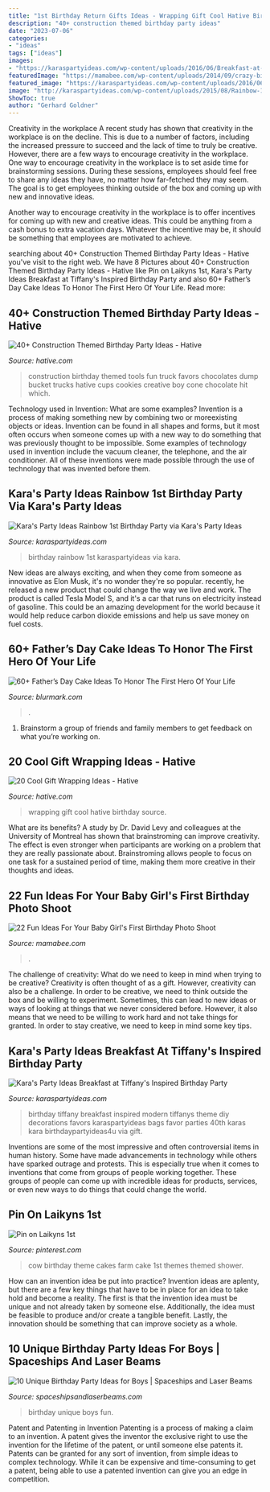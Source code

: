 ```yaml
---
title: "1st Birthday Return Gifts Ideas - Wrapping Gift Cool Hative Birthday Source"
description: "40+ construction themed birthday party ideas"
date: "2023-07-06"
categories:
- "ideas"
tags: ["ideas"]
images:
- "https://karaspartyideas.com/wp-content/uploads/2016/06/Breakfast-at-Tiffanys-Inspired-Birthday-Party-via-Karas-Party-Ideas-KarasPartyIdeas.com60.jpeg"
featuredImage: "https://mamabee.com/wp-content/uploads/2014/09/crazy-birthday-suit.jpg"
featured_image: "https://karaspartyideas.com/wp-content/uploads/2016/06/Breakfast-at-Tiffanys-Inspired-Birthday-Party-via-Karas-Party-Ideas-KarasPartyIdeas.com60.jpeg"
image: "http://karaspartyideas.com/wp-content/uploads/2015/08/Rainbow-1st-Birthday-Party-via-Karas-Party-Ideas-KarasPartyIdeas.com181.jpg"
ShowToc: true
author: "Gerhard Goldner"
---
```



Creativity in the workplace
A recent study has shown that creativity in the workplace is on the decline. This is due to a number of factors, including the increased pressure to succeed and the lack of time to truly be creative. However, there are a few ways to encourage creativity in the workplace.
One way to encourage creativity in the workplace is to set aside time for brainstorming sessions. During these sessions, employees should feel free to share any ideas they have, no matter how far-fetched they may seem. The goal is to get employees thinking outside of the box and coming up with new and innovative ideas.

Another way to encourage creativity in the workplace is to offer incentives for coming up with new and creative ideas. This could be anything from a cash bonus to extra vacation days. Whatever the incentive may be, it should be something that employees are motivated to achieve.

	

		
searching about 40+ Construction Themed Birthday Party Ideas - Hative you've visit to the right web. We have 8 Pictures about 40+ Construction Themed Birthday Party Ideas - Hative like Pin on Laikyns 1st, Kara&#039;s Party Ideas Breakfast at Tiffany&#039;s Inspired Birthday Party and also 60+ Father’s Day Cake Ideas To Honor The First Hero Of Your Life. Read more:
		
    
## 40+ Construction Themed Birthday Party Ideas - Hative

<img loading=lazy src="https://hative.com/wp-content/uploads/2015/06/construction-birthday-party/37-construction-themed-birthday-party.jpg" onerror="this.onerror=null;this.src='https://tse3.mm.bing.net/th?id=OIP.UgfeAcTSFX2iv97Xi2fV_QHaKX&amp;pid=15.1';" alt="40+ Construction Themed Birthday Party Ideas - Hative">

_Source: hative.com_

>construction birthday themed tools fun truck favors chocolates dump bucket trucks hative cups cookies creative boy cone chocolate hit which. 

	

Technology used in Invention: What are some examples?
Invention is a process of making something new by combining two or moreexisting objects or ideas. Invention can be found in all shapes and forms, but it most often occurs when someone comes up with a new way to do something that was previously thought to be impossible. 
Some examples of technology used in invention include the vacuum cleaner, the telephone, and the air conditioner. All of these inventions were made possible through the use of technology that was invented before them.

    
## Kara&#039;s Party Ideas Rainbow 1st Birthday Party Via Kara&#039;s Party Ideas

<img loading=lazy src="http://karaspartyideas.com/wp-content/uploads/2015/08/Rainbow-1st-Birthday-Party-via-Karas-Party-Ideas-KarasPartyIdeas.com181.jpg" onerror="this.onerror=null;this.src='https://tse3.mm.bing.net/th?id=OIP.JnDb7cLeYlNWFyX1MHviMQHaLL&amp;pid=15.1';" alt="Kara&#039;s Party Ideas Rainbow 1st Birthday Party via Kara&#039;s Party Ideas">

_Source: karaspartyideas.com_

>birthday rainbow 1st karaspartyideas via kara. 

	

New ideas are always exciting, and when they come from someone as innovative as Elon Musk, it's no wonder they're so popular. recently, he released a new product that could change the way we live and work. The product is called Tesla Model S, and it's a car that runs on electricity instead of gasoline. This could be an amazing development for the world because it would help reduce carbon dioxide emissions and help us save money on fuel costs.

    
## 60+ Father’s Day Cake Ideas To Honor The First Hero Of Your Life

<img loading=lazy src="https://www.blurmark.com/wp-content/uploads/2017/05/No.-1-Father-Cake.jpg" onerror="this.onerror=null;this.src='https://tse1.mm.bing.net/th?id=OIP.GA59zDYm_6GJPTYP95osGwHaHa&amp;pid=15.1';" alt="60+ Father’s Day Cake Ideas To Honor The First Hero Of Your Life">

_Source: blurmark.com_

>. 

	

1. Brainstorm a group of friends and family members to get feedback on what you’re working on.

    
## 20 Cool Gift Wrapping Ideas - Hative

<img loading=lazy src="https://hative.com/wp-content/uploads/2014/10/gift-wrapping-ideas/3-cool-gift-wrapping-ideas.jpg" onerror="this.onerror=null;this.src='https://tse2.mm.bing.net/th?id=OIP.IumchR58nq-vAcfGyDOSDAHaJ4&amp;pid=15.1';" alt="20 Cool Gift Wrapping Ideas - Hative">

_Source: hative.com_

>wrapping gift cool hative birthday source. 

	

What are its benefits?
A study by Dr. David Levy and colleagues at the University of Montreal has shown that brainstroming can improve creativity. The effect is even stronger when participants are working on a problem that they are really passionate about. Brainstroming allows people to focus on one task for a sustained period of time, making them more creative in their thoughts and ideas.

    
## 22 Fun Ideas For Your Baby Girl&#039;s First Birthday Photo Shoot

<img loading=lazy src="https://mamabee.com/wp-content/uploads/2014/09/crazy-birthday-suit.jpg" onerror="this.onerror=null;this.src='https://tse3.mm.bing.net/th?id=OIP.72btVGeoJ81bfSyGu6R_hwHaLG&amp;pid=15.1';" alt="22 Fun Ideas For Your Baby Girl&#039;s First Birthday Photo Shoot">

_Source: mamabee.com_

>. 

	

The challenge of creativity: What do we need to keep in mind when trying to be creative?
Creativity is often thought of as a gift. However, creativity can also be a challenge. In order to be creative, we need to think outside the box and be willing to experiment. Sometimes, this can lead to new ideas or ways of looking at things that we never considered before. However, it also means that we need to be willing to work hard and not take things for granted. In order to stay creative, we need to keep in mind some key tips.

    
## Kara&#039;s Party Ideas Breakfast At Tiffany&#039;s Inspired Birthday Party

<img loading=lazy src="https://karaspartyideas.com/wp-content/uploads/2016/06/Breakfast-at-Tiffanys-Inspired-Birthday-Party-via-Karas-Party-Ideas-KarasPartyIdeas.com60.jpeg" onerror="this.onerror=null;this.src='https://tse4.mm.bing.net/th?id=OIP.KjCYLMpxjai7DMwXkSvtewHaLG&amp;pid=15.1';" alt="Kara&#039;s Party Ideas Breakfast at Tiffany&#039;s Inspired Birthday Party">

_Source: karaspartyideas.com_

>birthday tiffany breakfast inspired modern tiffanys theme diy decorations favors karaspartyideas bags favor parties 40th karas kara birthdaypartyideas4u via gift. 

	

Inventions are some of the most impressive and often controversial items in human history. Some have made advancements in technology while others have sparked outrage and protests. This is especially true when it comes to inventions that come from groups of people working together. These groups of people can come up with incredible ideas for products, services, or even new ways to do things that could change the world.

    
## Pin On Laikyns 1st

<img loading=lazy src="https://i.pinimg.com/736x/0d/5e/ac/0d5eac61d7e154db2ff0c1d92537dba9--theme-cakes-cow.jpg" onerror="this.onerror=null;this.src='https://tse1.mm.bing.net/th?id=OIP.fZeHn-L6i0mKKBBsx7kiCAHaJ3&amp;pid=15.1';" alt="Pin on Laikyns 1st">

_Source: pinterest.com_

>cow birthday theme cakes farm cake 1st themes themed shower. 

	

How can an invention idea be put into practice?
Invention ideas are aplenty, but there are a few key things that have to be in place for an idea to take hold and become a reality. The first is that the invention idea must be unique and not already taken by someone else. Additionally, the idea must be feasible to produce and/or create a tangible benefit. Lastly, the innovation should be something that can improve society as a whole.

    
## 10 Unique Birthday Party Ideas For Boys | Spaceships And Laser Beams

<img loading=lazy src="http://spaceshipsandlaserbeams.com/wp-content/uploads/2015/09/unique-birthday-party-ideas-for-boys-fun.jpg.jpg" onerror="this.onerror=null;this.src='https://tse4.mm.bing.net/th?id=OIP.y8iO0fvm-BlWaq7WHoPNJQHaLH&amp;pid=15.1';" alt="10 Unique Birthday Party Ideas for Boys | Spaceships and Laser Beams">

_Source: spaceshipsandlaserbeams.com_

>birthday unique boys fun. 

	

Patent and Patenting in Invention
Patenting is a process of making a claim to an invention. A patent gives the inventor the exclusive right to use the invention for the lifetime of the patent, or until someone else patents it. Patents can be granted for any sort of invention, from simple ideas to complex technology. While it can be expensive and time-consuming to get a patent, being able to use a patented invention can give you an edge in competition.

